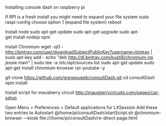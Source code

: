 Installing console dash on raspberry pi

If RPI is a fresh install you might need to expand your file system
sudo raspi-config
choose option 1 (expand file system)
reboot


Install node
sudo apt-get update
sudo apt-get upgrade
sudo apt-get install nodejs npm


Install Chromium
wget -qO - http://bintray.com/user/downloadSubjectPublicKey?username=bintray | sudo apt-key add -
echo "deb http://dl.bintray.com/kusti8/chromium-rpi jessie main" | sudo tee -a /etc/apt/sources.list
sudo apt-get update
sudo apt-get install chromium-browser rpi-youtube -y

git clone https://github.com/gregsqueeb/consultDash.git
cd consultDash
npm install

Install script for mausberry circuit
http://mausberrycircuits.com/pages/car-setup

Open Menu > Preferences > Default applications for LXSession
Add these two entries to Autostart
@/home/pi/consultDash/startScript.sh
@chromium-browser —kiosk file:///home/pi/consultDash/re-direct-page.html


